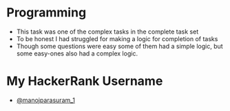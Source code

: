 # Programming
- This task was one of the complex tasks in the complete task set
- To be honest I had struggled for making a logic for completion of tasks
- Though some questions were easy some of them had a simple logic, but some easy-ones also had a complex logic.

# My HackerRank Username
- [@manojparasuram_1](https://www.hackerrank.com/manojparasuram_1)
